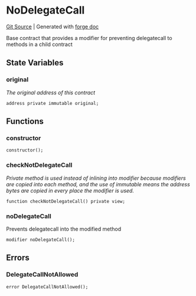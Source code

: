 # NoDelegateCall
[Git Source](https://github.com/uniswap/v4-core/blob/1141642f8ba4665a50660886a8a8401526677045/src/NoDelegateCall.sol)
| Generated with [forge doc](https://book.getfoundry.sh/reference/forge/forge-doc)

Base contract that provides a modifier for preventing delegatecall to methods in a child contract


## State Variables
### original
*The original address of this contract*


```solidity
address private immutable original;
```


## Functions
### constructor


```solidity
constructor();
```

### checkNotDelegateCall

*Private method is used instead of inlining into modifier because modifiers are copied into each method,
and the use of immutable means the address bytes are copied in every place the modifier is used.*


```solidity
function checkNotDelegateCall() private view;
```

### noDelegateCall

Prevents delegatecall into the modified method


```solidity
modifier noDelegateCall();
```

## Errors
### DelegateCallNotAllowed

```solidity
error DelegateCallNotAllowed();
```

